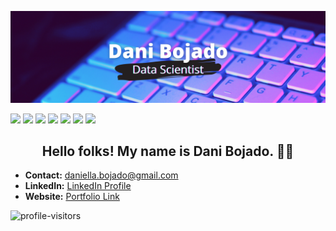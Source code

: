 [![Header](images/dbojado_banner.png "Header")](https://danibojado.com/)

[<img src="https://img.shields.io/badge/python-red?&style=for-the-badge&logo=python&logoColor=white"/>](https://www.python.org/)    [<img src="https://img.shields.io/badge/pandas-orange?&style=for-the-badge&logo=pandas&logoColor=white" />](https://pandas.pydata.org)    [<img src="https://img.shields.io/badge/numpy-yellow?&style=for-the-badge&logo=numpy&logoColor=white" />](https://numpy.org)    [<img src="https://img.shields.io/badge/markdown-green?&style=for-the-badge&logo=markdown&logoColor=white"/>](https://www.markdownguide.org)    [<img src="https://img.shields.io/badge/github-blue&style=for-the-badge&logo=github&logoColor=white"/>](https://github.com)    [<img src="https://img.shields.io/badge/mysql-purple?&style=for-the-badge&logo=mysql&logoColor=white"/>](https://www.mysql.com)    [<img src="https://img.shields.io/badge/Jupyter%20-%23F37626.svg?&style=for-the-badge&logo=Jupyter&logoColor=white"/>](https://jupyter.org) 

<h2 align="center">Hello folks! My name is Dani Bojado. 👋🤓</h2>

- <b>Contact:</b> daniella.bojado@gmail.com
- <b>LinkedIn:</b> [LinkedIn Profile](https://www.linkedin.com/in/daniella-bojado) 
- <b>Website:</b> [Portfolio Link](https://danibojado.com/) 

![profile-visitors](https://visitor-badge.glitch.me/badge?page_id=dbojado.dbojado)
